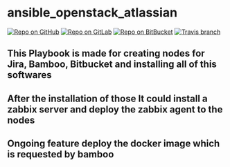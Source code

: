 # ansible_openstack_atlassian

[![Repo on GitHub](https://img.shields.io/badge/repo-GitHub-3D76C2.svg)](https://github.com/marthydavid/ansible_openstack_atlassian) [![Repo on GitLab](https://img.shields.io/badge/repo-GitLab-6C488A.svg)](https://gitlab.com/marthydavid/ansible_openstack_atlassian) [![Repo on BitBucket](https://img.shields.io/badge/repo-BitBucket-1F5081.svg)](https://bitbucket.org/marthydavid/ansible_openstack_atlassian) [![Travis branch](https://img.shields.io/travis/marthydavid/ansible_openstack_atlassian/master.svg)](https://travis-ci.org/marthydavid/docker-ce-common-role)

## This Playbook is made for creating nodes for Jira, Bamboo, Bitbucket and installing all of this softwares

## After the installation of those It could install a zabbix server and deploy the zabbix agent to the nodes

## Ongoing feature deploy the docker image which is requested by bamboo
